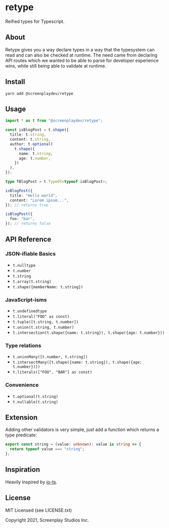 # retype

Reified types for Typescript.

## About

Retype gives you a way declare types in a way that the typesystem can read and can also be checked at runtime. The need came from declaring API routes which we wanted to be able to parse for developer experience wins, while still being able to validate at runtime.

## Install

```
yarn add @screenplaydev/retype
```

## Usage

```typescript
import * as t from "@screenplaydev/retype";

const isBlogPost = t.shape({
  title: t.string,
  content: t.string,
  author: t.optional(
    t.shape({
      name: t.string,
      age: t.number,
    })
  ),
});

type TBlogPost = t.TypeOf<typeof isBlogPost>;

isBlogPost({
  title: "Hello world",
  content: "Lorem ipsum...",
}); // returns true

isBlogPost({
  foo: "bar",
}); // returns false
```

## API Reference

### JSON-ifiable Basics

- `t.nulltype`
- `t.number`
- `t.string`
- `t.array(t.string)`
- `t.shape({memberName: t.string})`

### JavaScript-isms

- `t.undefinedtype`
- `t.literal("FOO" as const)`
- `t.tuple([t.string, t.number])`
- `t.union(t.string, t.number)`
- `t.intersection(t.shape({name: t.string}), t.shape({age: t.number}))`

### Type relations

- `t.unionMany([t.number, t.string])`
- `t.intersectMany([t.shape({name: t.string}), t.shape({age: t.number})])`
- `t.literals(["FOO", "BAR"] as const)`

### Convenience

- `t.optional(t.string)`
- `t.nullable(t.string)`

## Extension

Adding other validators is very simple, just add a function which returns a type predicate:

```typescript
export const string = (value: unknown): value is string => {
  return typeof value === "string";
};
```

## Inspiration

Heavily inspired by [io-ts](https://github.com/gcanti/io-ts).

## License

MIT Licensed (see LICENSE.txt)

Copyright 2021, Screenplay Studios Inc.

